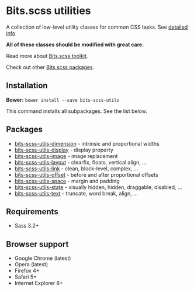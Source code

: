 # Bits.scss utilities

A collection of low-level utility classes for common CSS tasks.
See [detailed info](https://github.com/bits-scss/docs/utilities.md).

__All of these classes should be modified with great care.__

Read more about [Bits.scss toolkit](https://github.com/bits-scss/bits.scss).

Check out other [Bits.scss packages](https://github.com/bits-scss).

## Installation

__Bower:__ `bower install --save bits-scss-utils`

This command installs all subpackages. See the list below.

## Packages

* [bits-scss-utils-dimension](https://github.com/bits-scss/utils-dimension) - intrinsic and proportional widths
* [bits-scss-utils-display](https://github.com/bits-scss/utils-display) - display property
* [bits-scss-utils-image](https://github.com/bits-scss/utils-image) - image replacement
* [bits-scss-utils-layout](https://github.com/bits-scss/utils-layout) - clearfix, floats, vertical align, ...
* [bits-scss-utils-link](https://github.com/bits-scss/utils-link) - clean, block-level, complex, ...
* [bits-scss-utils-offset](https://github.com/bits-scss/utils-offset) - before and after proportional offsets
* [bits-scss-utils-space](https://github.com/bits-scss/utils-space) - margin and padding
* [bits-scss-utils-state](https://github.com/bits-scss/utils-state) - visually hidden, hidden, draggable, disabled, ...
* [bits-scss-utils-text](https://github.com/bits-scss/utils-text) - truncate, word break, align, ...

## Requirements

* Sass 3.2+

## Browser support

* Google Chrome (latest)
* Opera (latest)
* Firefox 4+
* Safari 5+
* Internet Explorer 8+